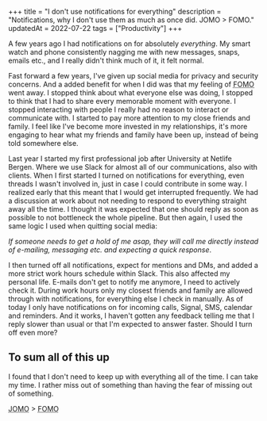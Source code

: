 +++
title = "I don't use notifications for everything"
description = "Notifications, why I don't use them as much as once did. JOMO > FOMO."
updatedAt = 2022-07-22
tags = ["Productivity"]
+++

A few years ago I had notifications on for absolutely _everything_. My smart
watch and phone consistently nagging me with new messages, snaps, emails etc.,
and I really didn't think much of it, it felt normal.

Fast forward a few years, I've given up social media for privacy and security
concerns. And a added benefit for when I did was that my feeling of
<abbr title="Feat of missing out">FOMO</abbr> went away. I stopped think about
what everyone else was doing, I stopped to think that I had to share every
memorable moment with everyone. I stopped interacting with people I really had
no reason to interact or communicate with. I started to pay more attention to my
close friends and family. I feel like I've become more invested in my
relationships, it's more engaging to hear what my friends and family have been
up, instead of being told somewhere else.

Last year I started my first professional job after University at Netlife
Bergen. Where we use Slack for almost all of our communications, also with
clients. When I first started I turned on notifications for everything, even
threads I wasn't involved in, just in case I could contribute in some way. I
realized early that this meant that I would get interrupted frequently. We had a
discussion at work about not needing to respond to everything straight away all
the time. I thought it was expected that one should reply as soon as possible to
not bottleneck the whole pipeline. But then again, I used the same logic I used
when quitting social media:

_If someone needs to get a hold of me asap, they will call me directly instead
of e-mailing, messaging etc. and expecting a quick response_.

I then turned off all notifications, expect for mentions and DMs, and added a
more strict work hours schedule within Slack. This also affected my personal
life. E-mails don't get to notify me anymore, I need to actively check it.
During work hours only my closest friends and family are allowed through with
notifications, for everything else I check in manually. As of today I only have
notifications on for incoming calls, Signal, SMS, calendar and reminders. And it
works, I haven't gotten any feedback telling me that I reply slower than usual
or that I'm expected to answer faster. Should I turn off even more?

## To sum all of this up

I found that I don't need to keep up with everything all of the time. I can take
my time. I rather miss out of something than having the fear of missing out of
something.

<abbr title="Joy of missing out">JOMO</abbr> >
<abbr title="Feat of missing out">FOMO</abbr>
